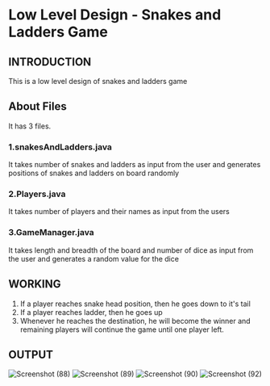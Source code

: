 # Low Level Design - Snakes and Ladders Game

## INTRODUCTION
This is a low level design of snakes and ladders game

## About Files

It has 3 files.
### 1.snakesAndLadders.java
It takes number of snakes and ladders as input from the user and generates positions of snakes and ladders on board randomly
### 2.Players.java
It takes number of players and their names as input from the users
### 3.GameManager.java
It takes length and breadth of the board and number of dice as input from the user and generates a random value for the dice

## WORKING
1. If a player reaches snake head position, then he goes down to it's tail
2. If a player reaches ladder, then he goes up
3. Whenever he reaches the destination, he will become the winner and remaining players will continue the game until one player left.

## OUTPUT
![Screenshot (88)](https://user-images.githubusercontent.com/72642273/145794584-88fb0f43-5bc8-4a7e-bdb6-eab3d65658c2.png)
![Screenshot (89)](https://user-images.githubusercontent.com/72642273/145794614-26ed42e7-6af6-45f4-8690-da9e150af81e.png)
![Screenshot (90)](https://user-images.githubusercontent.com/72642273/145794655-9463a006-2446-405e-a384-d1925aa65e7b.png)
![Screenshot (92)](https://user-images.githubusercontent.com/72642273/145794667-da81c055-6a95-46fe-9033-3e4083601074.png)



